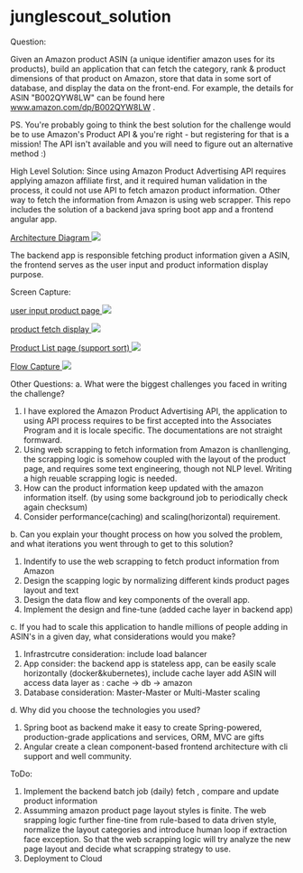 # junglescout_solution

Question:

Given an Amazon product ASIN (a unique identifier amazon uses for its products), build an application that can fetch the category, rank & product dimensions of that product on Amazon, store that data in some sort of database, and display the data on the front-end. For example, the details for ASIN "B002QYW8LW" can be found here www.amazon.com/dp/B002QYW8LW .

PS. You're probably going to think the best solution for the challenge would be to use Amazon's Product API & you're right - but registering for that is a mission! The API isn't available and you will need to figure out an alternative method :)


High Level Solution: 
Since using Amazon Product Advertising API requires applying amazon affiliate first, and it required human validation in the process, it could not use API to fetch amazon product information. Other way to fetch the information from Amazon is using web scrapper. This repo includes the solution of a backend java spring boot app and a frontend angular app. 

<a href="https://s3-us-west-2.amazonaws.com/cloudsms.assets/me/Screenshot+2019-07-02+at+10.17.16+PM.png"> Architecture Diagram 
  <img src="https://s3-us-west-2.amazonaws.com/cloudsms.assets/me/Screenshot+2019-07-02+at+10.17.16+PM.png"> 
</a>


The backend app is responsible fetching product information given a ASIN, the frontend serves as the user input and product information display purpose. 

Screen Capture:

<a target="_blank" href="https://s3-us-west-2.amazonaws.com/cloudsms.assets/me/Screenshot+2019-07-03+at+10.34.18+AM.png"> user input product page
  <img src="https://s3-us-west-2.amazonaws.com/cloudsms.assets/me/Screenshot+2019-07-03+at+10.34.18+AM.png"> 
</a>

<a target="_blank" href="https://s3-us-west-2.amazonaws.com/cloudsms.assets/me/Screenshot+2019-07-03+at+10.34.27+AM.png"> product fetch display
  <img src="https://s3-us-west-2.amazonaws.com/cloudsms.assets/me/Screenshot+2019-07-03+at+10.34.27+AM.png"> 
</a>

<a target="_blank" href="https://s3-us-west-2.amazonaws.com/cloudsms.assets/me/Screenshot+2019-07-03+at+10.34.37+AM.png"> Product List page (support sort)
  <img src="https://s3-us-west-2.amazonaws.com/cloudsms.assets/me/Screenshot+2019-07-03+at+10.34.37+AM.png"> 
</a>

<a target="_blank" href="https://s3-us-west-2.amazonaws.com/cloudsms.assets/me/Jul-03-2019+10-42-24.gif"> Flow Capture
  <img src="https://s3-us-west-2.amazonaws.com/cloudsms.assets/me/Jul-03-2019+10-42-24.gif"> 
</a>

Other Questions: 
a. What were the biggest challenges you faced in writing the challenge?
  1. I have explored the Amazon Product Advertising API, the application to using API process requires to be first accepted   into the Associates Program and it is locale specific. The documentations are not straight formward. 
  2. Using web scrapping to fetch information from Amazon is chanllenging, the scrapping logic is somehow coupled with the layout of the product page, and requires some text engineering, though not NLP level. Writing a high reuable scrapping logic is needed.
  3. How can the product information keep updated with the amazon information itself. (by using some background job to periodically check again checksum)
  4. Consider performance(caching) and scaling(horizontal) requirement. 
 
b. Can you explain your thought process on how you solved the problem, and what iterations you went through to get to this solution?
  1. Indentify to use the web scrapping to fetch product information from Amazon
  2. Design the scapping logic by normalizing different kinds product pages layout and text
  3. Design the data flow and key components of the overall app. 
  4. Implement the design and fine-tune (added cache layer in backend app)

c. If you had to scale this application to handle millions of people adding in ASIN's in a given day, what considerations would you make?
  1. Infrastrcutre consideration: include load balancer 
  2. App consider: the backend app is stateless app, can be easily scale horizontally (docker&kubernetes), include cache layer
     add ASIN will access data layer as : cache -> db -> amazon  
  3. Database consideration: Master-Master or Multi-Master scaling 

d. Why did you choose the technologies you used?
  1. Spring boot as backend make it easy to create Spring-powered, production-grade applications and services, ORM, MVC are gifts
  2. Angular create a clean component-based frontend architecture with cli support and well community.



 ToDo:
 1. Implement the backend batch job (daily) fetch , compare and update product information
 2. Assumming amazon product page layout styles is finite. The web srapping logic further fine-tine from rule-based to data driven style, normalize the layout categories and introduce human loop if extraction face exception. So that the web scrapping logic will try analyze the new page layout and decide what scrapping strategy to use. 
 3. Deployment to Cloud  
